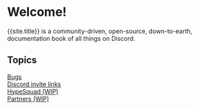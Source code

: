 # Welcome!
{{site.title}} is a community-driven, open-source, down-to-earth, documentation book of all things on Discord.

## Topics
[Bugs](/bugs)  
[Discord invite links](/servers)  
[HypeSquad (WIP)](/hypesquad)  
[Partners (WIP)](/partners)
